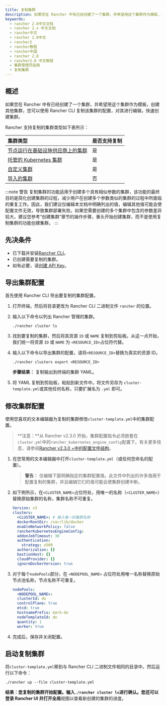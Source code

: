 ```yaml
---
title: 复制集群
description: 如果您在 Rancher 中有已经创建了一个集群，并希望用这个集群作为模板，创建其他集群，您可以使用 Rancher CLI 复制该集群的配置，对其进行编辑，快速创建集群。复制集群的功能适用于创建多个具有相似参数的集群，该功能的最终目的是简化创建集群的过程，减少用户在创建多个参数类似的集群的过程中所面临的重复工作。因此，我们建议仅编辑本文档中明确列出的值，编辑其他值可能会使配置文件无效，导致集群部署失败。如果您需要创建的多个集群中包含的参数差异较大，建议您参考“创建集群”章节的操作步骤，重头开始创建集群，而不是使用复制集群的功能创建集群。
keywords:
  - rancher 2.0中文文档
  - rancher 2.x 中文文档
  - rancher中文
  - rancher 2.0中文
  - rancher2
  - rancher教程
  - rancher中国
  - rancher 2.0
  - rancher2.0 中文教程
  - 集群管理员指南
  - 复制集群
---
```


## 概述

如果您在 Rancher 中有已经创建了一个集群，并希望用这个集群作为模板，创建其他集群，您可以使用 Rancher CLI 复制该集群的配置，对其进行编辑，快速创建集群。

Rancher 支持复制的集群类型如下表所示：

| 集群类型                                                                                               | 是否支持复制 |
| :----------------------------------------------------------------------------------------------------- | :----------- |
| [节点运行在基础设施供应商上的集群](/docs/rancher2/cluster-provisioning/rke-clusters/node-pools/_index) | 是           |
| [托管的 Kubernetes 集群](/docs/rancher2/cluster-provisioning/hosted-kubernetes-clusters/_index)        | 是           |
| [自定义集群](/docs/rancher2/cluster-provisioning/rke-clusters/custom-nodes/_index)                     | 是           |
| [导入的集群](/docs/rancher2/cluster-provisioning/imported-clusters/_index)                             | 否           |

:::note 警告
复制集群的功能适用于创建多个具有相似参数的集群，该功能的最终目的是简化创建集群的过程，减少用户在创建多个参数类似的集群的过程中所面临的重复工作。因此，我们建议仅编辑本文档中明确列出的值，编辑其他值可能会使配置文件无效，导致集群部署失败。如果您需要创建的多个集群中包含的参数差异较大，建议您参考“创建集群”章节的操作步骤，重头开始创建集群，而不是使用复制集群的功能创建集群。
:::

## 先决条件

- 已下载并安装[Rancher CLI](/docs/rancher2/cli/_index)。
- 已创建需要复制的集群。
- 如有必要，请[创建 API Key](/docs/rancher2/user-settings/api-keys/_index)。

## 导出集群配置

首先使用 Rancher CLI 导出要复制的集群配置。

1.  打开终端，然后将目录更改为 Rancher CLI 二进制文件 `rancher` 的位置。

2.  输入以下命令以列出 Rancher 管理的集群。

        ./rancher cluster ls

3.  找到要复制的集群，然后将其资源 `ID` 或 `NAME` 复制到剪贴板。从这一点开始，我们统一将资源 `ID` 或 `NAME` 为 `<RESOURCE_ID>`占位符代替。

4.  输入以下命令以导出集群的配置，请将`<RESOURCE_ID>`替换为真实的资源 ID。

        ./rancher clusters export <RESOURCE_ID>

    **步骤结果：** 复制输出到终端的集群 YAML。

5.  将 YAML 复制到剪贴板，粘贴到新文件中。将文件另存为 `cluster-template.yml`或其他任何名称，只要扩展名为 `.yml` 即可。

## 修改集群配置

使用您喜欢的文本编辑器为复制的集群修改`cluster-template.yml`中的集群配置。

> **注意：**从 Rancher v2.3.0 开始，集群配置指令必须嵌套在`cluster.yml`中的`rancher_kubernetes_engine_config`配置下。有关更多信息，请参阅[Rancher v2.3.0 +中的配置文件结构](/docs/rancher2/cluster-provisioning/rke-clusters/options/_index)。

1. 在您常用的文本编辑器中打开`cluster-template.yml`（或任何您命名的配置）。

   > **警告：** 仅编辑下面明确指定的集群配置值。此文件中列出的许多值用于配置复制的集群，并且编辑它们的值可能会使集群创建中断。

1. 如下例所示，在`<CLUSTER_NAME>`占位符处，用唯一的名称（`<CLUSTER_NAME>`）替换原始集群的名称，集群名称不可重复。

   ```yml
   Version: v3
   clusters:
     <CLUSTER_NAME>: # 输入唯一的集群名称
     dockerRootDir: /var/lib/docker
     enableNetworkPolicy: false
     rancherKubernetesEngineConfig:
     addonJobTimeout: 30
     authentication:
       strategy: x509
     authorization: {}
     bastionHost: {}
     cloudProvider: {}
     ignoreDockerVersion: true
   ```

1. 对于每个`nodePools`部分，在 `<NODEPOOL_NAME>` 占位符处用唯一名称替换原始节点池名称，节点名称不可重复。

   ```yml
   nodePools:
     <NODEPOOL_NAME>:
     clusterId: do
     controlPlane: true
     etcd: true
     hostnamePrefix: mark-do
     nodeTemplateId: do
     quantity: 1
     worker: true
   ```

1. 完成后，保存并关闭配置。

## 启动复制集群

将`cluster-template.yml`移到与 Rancher CLI 二进制文件相同的目录中。然后运行以下命令：

    ./rancher up --file cluster-template.yml

**结果：**您复制的集群开始配置。输入`./rancher cluster ls`进行确认。您还可以登录 Rancher UI 并打开**全局**视图以查看新创建的集群的进度。
